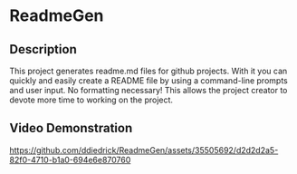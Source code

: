 # ReadmeGen
## Description
This project generates readme.md files for github projects. With it you can quickly and easily create a README file by using a command-line prompts and user input. No formatting necessary! This allows the project creator to devote more time to working on the project.

## Video Demonstration

https://github.com/ddiedrick/ReadmeGen/assets/35505692/d2d2d2a5-82f0-4710-b1a0-694e6e870760

